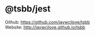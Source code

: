 @tsbb/jest
===


Github: https://github.com/jaywcjlove/tsbb  
Website: http://jaywcjlove.github.io/tsbb  